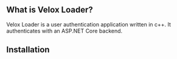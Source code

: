 ## What is Velox Loader?
Velox Loader is a user authentication application written in c++. It authenticates with an ASP.NET Core backend.

## Installation
